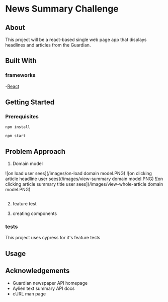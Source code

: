 # News Summary Challenge

## About 
This project will be a react-based single web page app that displays headlines and articles from the Guardian.

## Built With

### frameworks

-[React](https://github.com/facebook/create-react-app)

## Getting Started

###	Prerequisites
	
```
npm install
```
```
npm start
```

## Problem Approach 
1. Domain model

![on load user sees](/images/on-load domain model.PNG)
![on clicking article headline user sees](/images/view-summary domain model.PNG)
![on clicking article summary title user sees](/images/view-whole-article domain model.PNG)

```

```
2. feature test

3. creating components 
### tests
 This project uses cypress for it's feature tests

## Usage

## Acknowledgements

- Guardian newspaper API homepage
- Aylien text summary API docs
-	cURL man page
